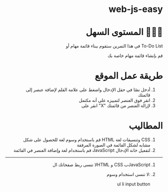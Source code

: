<div dir="rtl">

# web-js-easy

# 👶🏻🐣 المستوى السهل

To-Do List في هذا التمرين ستقوم ببناء قائمة مهام أو

قم بإنشاء قائمة مهام خاصة بك

# طريقة عمل الموقع

1. أدخل نصًا في حقل الإدخال واضغط على علامة القلم لإضافة عنصر إلى قائمتك
2. انقر فوق العنصر لتمييزه على أنه مكتمل
3. لإزالة العنصر من قائمتك "X" انقر على

# المطاليب

1. CSS وتنسيقات لغة HTML قم باستخدام وسوم لغة
   للحصول على شكل مشابه لشكل القائمة في الصورة المرفقة
2. لتفعيل خانة الإدخال JavaScript قم باستخدام لغة
   وإضافة العنصر في القائمة

---

1. JavaScriptب CSS و HTMLلا تنسى ربط صفحاتك ال

2. :لا تنسى استخدام وسوم

   ul
   li
   input
   button
   </div>
